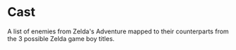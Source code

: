 # Cast
A list of enemies from Zelda's Adventure mapped to their counterparts from the 3 possible Zelda game boy titles.
